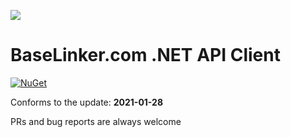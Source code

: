 ![](https://baselinker.com/assets/images/favicons/apple-icon-57x57.png)

# BaseLinker.com .NET API Client
[![NuGet](https://img.shields.io/nuget/v/BaseLinker)](https://www.nuget.org/packages/BaseLinker/)

Conforms to the update: **2021-01-28**

PRs and bug reports are always welcome
